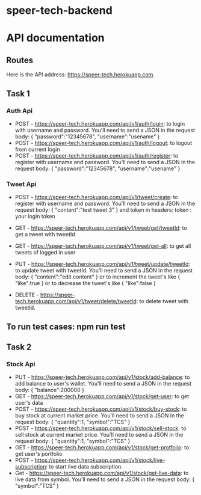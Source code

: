 # speer-tech-backend

# API documentation
## Routes
Here is the API address: https://speer-tech.herokuapp.com.
## Task 1
### Auth Api
* POST - https://speer-tech.herokuapp.com/api/v1/auth/login: to login with username and password. You'll need to send a JSON in the request body:
{
    "password":"12345678",
    "username":"usename"
}
* POST - https://speer-tech.herokuapp.com/api/v1/auth/logout: to logout from current login
* POST - https://speer-tech.herokuapp.com/api/v1/auth/register: to register with username and password. You'll need to send a JSON in the request body:
{
    "password":"12345678",
    "username":"usename"
}



### Tweet Api
* POST - https://speer-tech.herokuapp.com/api/v1/tweet/create: to register with username and password. You'll need to send a JSON in the request body:
{
    "content":"test tweet 3"
}
and token in headers:
token : your login token

* GET - https://speer-tech.herokuapp.com/api/v1/tweet/get/tweetId: to get a tweet with tweetId
* GET - https://speer-tech.herokuapp.com/api/v1/tweet/get-all: to get all tweets of logged in user
* PUT - https://speer-tech.herokuapp.com/api/v1/tweet/update/tweetId: to update tweet with tweetId. You'll need to send a JSON in the request body:
{
   "content":"edit content"
}
or  to increment the tweet's like
{
   "like":true
}
or  to decrease the tweet's like
{
   "like":false
}
* DELETE - https://speer-tech.herokuapp.com/api/v1/tweet/delete/tweetId: to delete tweet with tweetId.

## To run test cases: npm run test

## Task 2

### Stock Api

* PUT - https://speer-tech.herokuapp.com/api/v1/stock/add-balance: to add balance to user's wallet. You'll need to send a JSON in the request body:
{
    "balance":200000
}
* GET - https://speer-tech.herokuapp.com/api/v1/stock/get-user: to get user's data
* POST - https://speer-tech.herokuapp.com/api/v1/stock/buy-stock: to buy stock at current market price. You'll need to send a JSON in the request body:
{
    "quantity":1,
    "symbol":"TCS"
}
* POST - https://speer-tech.herokuapp.com/api/v1/stock/sell-stock: to sell stock at current market price. You'll need to send a JSON in the request body:
{
    "quantity":1,
    "symbol":"TCS"
}
* GET - https://speer-tech.herokuapp.com/api/v1/stock/get-protfolio: to get user's portfolio
* POST - https://speer-tech.herokuapp.com/api/v1/stock/live-subscription: to start live data subscription.
* Get - https://speer-tech.herokuapp.com/api/v1/stock/get-live-data: to live data from symbol. You'll need to send a JSON in the request body:
{
    "symbol":"TCS"
}

